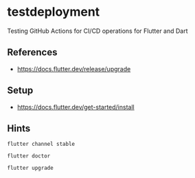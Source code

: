 # testdeployment
Testing GitHub Actions for CI/CD operations for Flutter and Dart

## References
- https://docs.flutter.dev/release/upgrade

## Setup
- https://docs.flutter.dev/get-started/install


## Hints

```
flutter channel stable
```

```
flutter doctor
```


```
flutter upgrade
```

